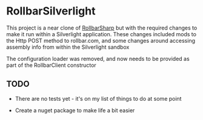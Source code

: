 # RollbarSilverlight

This project is a near clone of [RollbarSharp](https://github.com/mroach/RollbarSharp) but with the required changes to make it run within a Silverlight application. These changes included mods to the Http POST method to rollbar.com, and some changes around accessing assembly info from within the Silverlight sandbox

The configuration loader was removed, and now needs to be provided as part of the RollbarClient constructor

## TODO

* There are no tests yet - it's on my list of things to do at some point

* Create a nuget package to make life a bit easier

